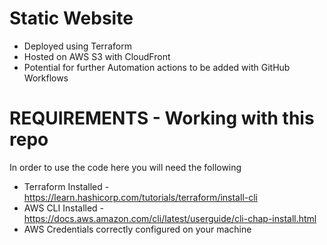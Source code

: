 # Static Website

- Deployed using Terraform
- Hosted on AWS S3 with CloudFront
- Potential for further Automation actions to be added with GitHub Workflows

# REQUIREMENTS - Working with this repo

In order to use the code here you will need the following

- Terraform Installed - https://learn.hashicorp.com/tutorials/terraform/install-cli
- AWS CLI Installed - https://docs.aws.amazon.com/cli/latest/userguide/cli-chap-install.html
- AWS Credentials correctly configured on your machine